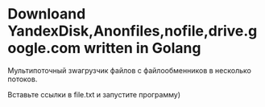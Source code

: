 # Downloand YandexDisk,Anonfiles,nofile,drive.google.com written in  Golang
Мультипоточный зwагрузчик файлов с файлообменников в несколько потоков.

Вставьте ссылки в file.txt  и запустите программу)

